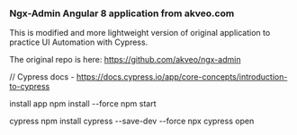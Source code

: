 ### Ngx-Admin Angular 8 application from akveo.com

This is modified and more lightweight version of original application to practice UI Automation with Cypress.

The original repo is here: https://github.com/akveo/ngx-admin

// Cypress docs - https://docs.cypress.io/app/core-concepts/introduction-to-cypress

install app
npm install --force
npm start

cypress
npm install cypress --save-dev --force
npx cypress open